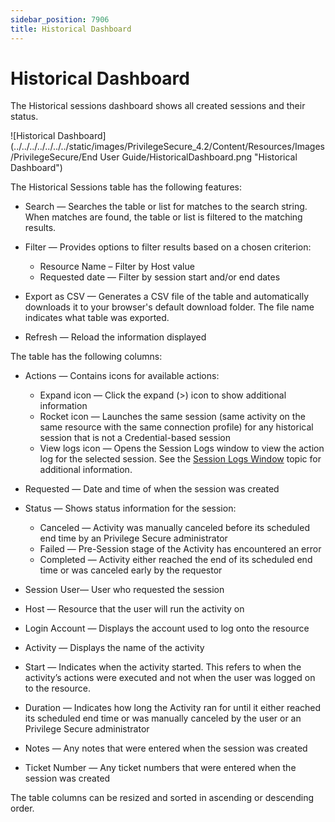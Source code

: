 ```yaml
---
sidebar_position: 7906
title: Historical Dashboard
---
```


# Historical Dashboard

The Historical sessions dashboard shows all created sessions and their status.

![Historical Dashboard](../../../../../../../static/images/PrivilegeSecure_4.2/Content/Resources/Images/PrivilegeSecure/End User Guide/HistoricalDashboard.png "Historical Dashboard")

The Historical Sessions table has the following features:

* Search — Searches the table or list for matches to the search string. When matches are found, the table or list is filtered to the matching results.
* Filter — Provides options to filter results based on a chosen criterion:

  * Resource Name – Filter by Host value
  * Requested date — Filter by session start and/or end dates
* Export as CSV — Generates a CSV file of the table and automatically downloads it to your browser's default download folder. The file name indicates what table was exported.
* Refresh — Reload the information displayed

The table has the following columns:

* Actions — Contains icons for available actions:

  * Expand icon — Click the expand (>) icon to show additional information
  * Rocket icon — Launches the same session (same activity on the same resource with the same connection profile) for any historical session that is not a Credential-based session
  * View logs icon — Opens the Session Logs window to view the action log for the selected session. See the [Session Logs Window](Window/SessionLogs "Session Logs Window") topic for additional information.
* Requested — Date and time of when the session was created
* Status — Shows status information for the session:

  * Canceled — Activity was manually canceled before its scheduled end time by an Privilege Secure administrator
  * Failed — Pre-Session stage of the Activity has encountered an error
  * Completed — Activity either reached the end of its scheduled end time or was canceled early by the requestor
* Session User— User who requested the session
* Host — Resource that the user will run the activity on
* Login Account — Displays the account used to log onto the resource
* Activity — Displays the name of the activity
* Start — Indicates when the activity started. This refers to when the activity’s actions were executed and not when the user was logged on to the resource.
* Duration — Indicates how long the Activity ran for until it either reached its scheduled end time or was manually canceled by the user or an Privilege Secure administrator
* Notes — Any notes that were entered when the session was created
* Ticket Number — Any ticket numbers that were entered when the session was created

The table columns can be resized and sorted in ascending or descending order.